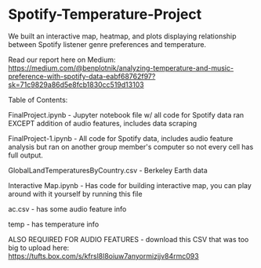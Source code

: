 # Spotify-Temperature-Project
We built an interactive map, heatmap, and plots displaying relationship between Spotify listener genre preferences and temperature.

Read our report here on Medium: https://medium.com/@benplotnik/analyzing-temperature-and-music-preference-with-spotify-data-eabf68762f97?sk=71c9829a86d5e8fcb1830cc519d13103

Table of Contents:

FinalProject.ipynb - Jupyter notebook file w/ all code for Spotify data ran EXCEPT addition of audio features, includes data scraping

FinalProject-1.ipynb - All code for Spotify data, includes audio feature analysis but ran on another group member's computer so not every cell has full output.

GlobalLandTemperaturesByCountry.csv - Berkeley Earth data

Interactive Map.ipynb - Has code for building interactive map, you can play around with it yourself by running this file

ac.csv - has some audio feature info

temp - has temperature info

ALSO REQUIRED FOR AUDIO FEATURES - download this CSV that was too big to upload here: https://tufts.box.com/s/kfrsl8l8oiuw7anyormizjjv84rmc093
